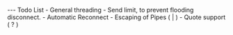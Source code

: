 --- Todo List
	- General threading
	- Send limit, to prevent flooding disconnect.
	- Automatic Reconnect
	- Escaping of Pipes ( | )
	- Quote support ( ? )